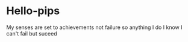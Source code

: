 # Hello-pips
My senses are set to achievements not failure so anything I do I know I can't fail but suceed
